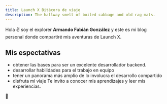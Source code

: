 ```yaml
---
title: Launch X Bitácora de viaje
description: The hallway smelt of boiled cabbage and old rag mats.
---
```


Hola ✌️  soy el explorer **Armando Fabián González** y este es mi blog personal donde compartiré mis aventuras de Launch X.
## Mis espectativas
-  obtener las bases para ser un excelente desarrollador backend.
-  desarrollar habilidades para el trabajo en equipo
-  tener un panorama más amplio de lo involucra el desarrollo compartido
-  disfruta mi viaje 
Te invito a conocer mis aprendizajes y leer mis experiencias.

🚀
